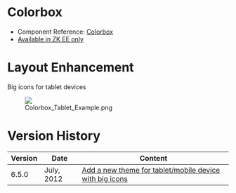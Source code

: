 

# Colorbox

- Component Reference:
  [Colorbox](ZK_Component_Reference/Input/Colorbox)
- [Available in ZK EE only](http://www.zkoss.org/product/edition.dsp)

# Layout Enhancement

Big icons for tablet devices

<figure>
<img src="images/Colorbox_Tablet_Example.png
title="Colorbox_Tablet_Example.png" />
<figcaption>Colorbox_Tablet_Example.png</figcaption>
</figure>

# Version History

| Version | Date       | Content                                                                                            |
|---------|------------|----------------------------------------------------------------------------------------------------|
| 6.5.0   | July, 2012 | [Add a new theme for tablet/mobile device with big icons](http://tracker.zkoss.org/browse/ZK-1247) |


